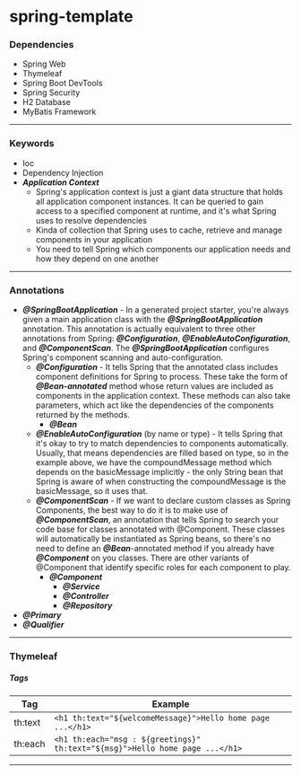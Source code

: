 # spring-template

### Dependencies
  * Spring Web
  * Thymeleaf
  * Spring Boot DevTools
  * Spring Security
  * H2 Database
  * MyBatis Framework
---
### Keywords
* Ioc
* Dependency Injection
* **_Application Context_**
  * Spring's application context is just a giant data structure that holds all application component instances. It can be queried to gain access to a specified component at runtime, and it's what Spring uses to resolve dependencies
  * Kinda of collection that Spring uses to cache, retrieve and manage components in your application
  * You need to tell Spring which components our application needs and how they depend on one another
---
### Annotations
* **_@SpringBootApplication_** - In a generated project starter, you're always given a main application class with the **_@SpringBootApplication_** annotation. This annotation is actually equivalent to three other annotations from Spring: **_@Configuration_**, **_@EnableAutoConfiguration_**, and **_@ComponentScan_**. The **_@SpringBootApplication_** configures Spring's component scanning and auto-configuration.
  * **_@Configuration_** - It tells Spring that the annotated class includes component definitions for Spring to process. These take the form of **_@Bean-annotated_** method whose return values are included as components in the application context. These methods can also take parameters, which act like the dependencies of the components returned by the methods.
    * **_@Bean_**
  * **_@EnableAutoConfiguration_** (by name or type) - It tells Spring that it's okay to try to match dependencies to components automatically. Usually, that means dependencies are filled based on type, so in the example above, we have the compoundMessage method which depends on the basicMessage implicitly - the only String bean that Spring is aware of when constructing the compoundMessage is the basicMessage, so it uses that.
  * **_@ComponentScan_** - If we want to declare custom classes as Spring Components, the best way to do it is to make use of **_@ComponentScan_**, an annotation that tells Spring to search your code base for classes annotated with @Component. These classes will automatically be instantiated as Spring beans, so there's no need to define an **_@Bean_**-annotated method if you already have **_@Component_** on you classes. There are other variants of @Component that identify specific roles for each component to play.
    * **_@Component_**
      * **_@Service_**
      * **_@Controller_**
      * **_@Repository_**
* **_@Primary_**
* **_@Qualifier_**
---
### Thymeleaf
##### Tags
|Tag|Example|
|---|-------|
|th:text|```<h1 th:text="${welcomeMessage}">Hello home page ...</h1>```|
|th:each|```<h1 th:each="msg : ${greetings}" th:text="${msg}">Hello home page ...</h1>```|
---